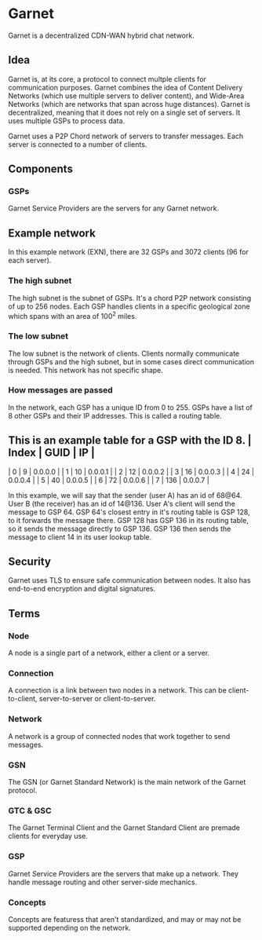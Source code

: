 # Garnet
Garnet is a decentralized CDN-WAN hybrid chat network.

## Idea
Garnet is, at its core, a protocol to connect multple clients for communication purposes.
Garnet combines the idea of Content Delivery Networks (which use multiple servers to deliver content),
and Wide-Area Networks (which are networks that span across huge distances).
Garnet is decentralized, meaning that it does not rely on a single set of servers.
It uses multiple GSPs to process data.

Garnet uses a P2P Chord network of servers to transfer messages.
Each server is connected to a number of clients.

## Components
### GSPs
Garnet Service Providers are the servers for any Garnet network.

## Example network
In this example network (EXN), there are 32 GSPs and 3072 clients (96 for each server).

### The high subnet
The high subnet is the subnet of GSPs. 
It's a chord P2P network consisting of up to 256 nodes.
Each GSP handles clients in a specific geological zone which spans with an area of 100<sup>2</sup> miles.

### The low subnet
The low subnet is the network of clients.
Clients normally communicate through GSPs and the high subnet, but in some cases direct communication is needed.
This network has not specific shape.

### How messages are passed
In the network, each GSP has a unique ID from 0 to 255.
GSPs have a list of 8 other GSPs and their IP addresses. This is called a routing table.

This is an example table for a GSP with the ID 8.
| Index | GUID | IP |
---------------------
| 0 | 9 | 0.0.0.0 |
| 1 | 10 | 0.0.0.1 |
| 2 | 12 | 0.0.0.2 |
| 3 | 16 | 0.0.0.3 |
| 4 | 24 | 0.0.0.4 |
| 5 | 40 | 0.0.0.5 |
| 6 | 72 | 0.0.0.6 |
| 7 | 136 | 0.0.0.7 |

In this example, we will say that the sender (user A) has an id of 68@64.
User B (the receiver) has an id of 14@136.
User A's client will send the message to GSP 64.
GSP 64's closest entry in it's routing table is GSP 128, to it forwards the message there.
GSP 128 has GSP 136 in its routing table, so it sends the message directly to GSP 136.
GSP 136 then sends the message to client 14 in its user lookup table.

## Security
Garnet uses TLS to ensure safe communication between nodes. 
It also has end-to-end encryption and digital signatures.

## Terms
### Node 
A node is a single part of a network, either a client or a server.
### Connection
A connection is a link between two nodes in a network.
This can be client-to-client, server-to-server or client-to-server.
### Network
A network is a group of connected nodes that work together to send messages.
### GSN
The GSN (or Garnet Standard Network) is the main network of the Garnet protocol.
### GTC & GSC
The Garnet Terminal Client and the Garnet Standard Client are premade clients for everyday use.
### GSP
*G*arnet *S*ervice *P*roviders are the servers that make up a network. 
They handle message routing and other server-side mechanics.
### Concepts
Concepts are featuress that aren't standardized, and may or may not be supported depending on the network.
